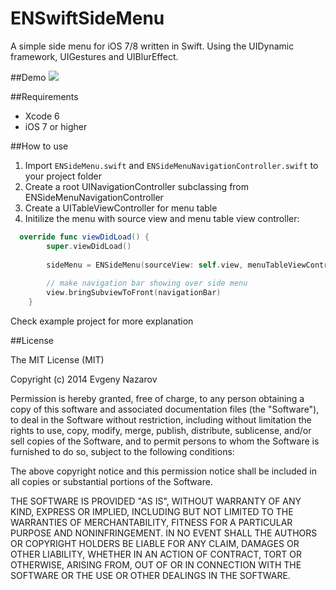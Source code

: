 ENSwiftSideMenu
===============

A simple side menu for iOS 7/8 written in Swift. Using the UIDynamic framework, UIGestures and UIBlurEffect.

##Demo
![](https://lh5.googleusercontent.com/qEjXEwdQJTgzKrV0IclDN27ZYlezXhJySSQvTVnMHzr0JrDdL19RqBI_v_y4uDHtoGPT-EtUjYM=w1896-h844)

##Requirements
* Xcode 6
* iOS 7 or higher

##How to use
1. Import `ENSideMenu.swift` and `ENSideMenuNavigationController.swift` to your project folder
2. Create a root UINavigationController subclassing from ENSideMenuNavigationController
3. Create a UITableViewController for menu table
4. Initilize the menu with source view and menu table view controller:
```swift
  override func viewDidLoad() {
        super.viewDidLoad()
        
        sideMenu = ENSideMenu(sourceView: self.view, menuTableViewController: MyMenuTableViewController())
        
        // make navigation bar showing over side menu
        view.bringSubviewToFront(navigationBar)
    }
```

Check example project for more explanation

##License

The MIT License (MIT)

Copyright (c) 2014 Evgeny Nazarov

Permission is hereby granted, free of charge, to any person obtaining a copy of this software and associated documentation files (the "Software"), to deal in the Software without restriction, including without limitation the rights to use, copy, modify, merge, publish, distribute, sublicense, and/or sell copies of the Software, and to permit persons to whom the Software is furnished to do so, subject to the following conditions:

The above copyright notice and this permission notice shall be included in all copies or substantial portions of the Software.

THE SOFTWARE IS PROVIDED "AS IS", WITHOUT WARRANTY OF ANY KIND, EXPRESS OR IMPLIED, INCLUDING BUT NOT LIMITED TO THE WARRANTIES OF MERCHANTABILITY, FITNESS FOR A PARTICULAR PURPOSE AND NONINFRINGEMENT. IN NO EVENT SHALL THE AUTHORS OR COPYRIGHT HOLDERS BE LIABLE FOR ANY CLAIM, DAMAGES OR OTHER LIABILITY, WHETHER IN AN ACTION OF CONTRACT, TORT OR OTHERWISE, ARISING FROM, OUT OF OR IN CONNECTION WITH THE SOFTWARE OR THE USE OR OTHER DEALINGS IN THE SOFTWARE.

